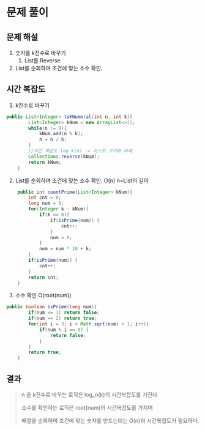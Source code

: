 # 문제 풀이
## 문제 해설

1. 숫자를 k진수로 바꾸기
    1. List를 Reverse
2. List를 순회하며 조건에 맞는 소수 확인.
## 시간 복잡도

1. k진수로 바꾸기
```java O(log_k(n))
public List<Integer> toKNumeral(int n, int k){
        List<Integer> kNum = new ArrayList<>();
        while(n != 0){
            kNum.add(n % k);
            n = n / k;
        }
        //시간 복잡도 log_k(n) -> 리스트 크기와 비례
        Collections.reverse(kNum);
        return kNum;
    }
```

2. List를 순회하며 조건에 맞는 소수 확인. O(n) n=List의 길이
```java
    public int countPrime(List<Integer> kNum){
        int cnt = 0;
        long num = 0;
        for(Integer k : kNum){
            if(k == 0){
                if(isPrime(num)) {
                    cnt++;
                }
                num = 0;   
            }
            num = num * 10 + k;
        }
        if(isPrime(num)) {
            cnt++;
        }
        return cnt;
    }
```

3. 소수 확인 O(root(num))

```java
public boolean isPrime(long num){
        if(num <= 1) return false;
        if(num == 2) return true;
        for(int i = 3; i < Math.sqrt(num) + 1; i++){
            if(num % i == 0) {
                return false;
            }
        }
        return true;
    }
```

## 결과

> n 을 k진수로 바꾸는 로직은 log_n(k)의 시간복잡도를 가진다
> 
> 소수를 확인하는 로직은 root(num)의 시간복잡도를 가지며
> 
> 배열을 순회하며 조건에 맞는 숫자를 만드는데는 O(n)의 시간복잡도가 필요하다.